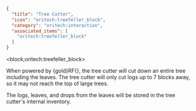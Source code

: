 ```json
{
  "title": "Tree Cutter",
  "icon": "oritech:treefeller_block",
  "category": "oritech:interaction",
  "associated_items": [
    "oritech:treefeller_block"
  ]
}
```

<block;oritech:treefeller_block>

When powered by {gold}RF{}, the tree cutter will cut down an entire tree including the leaves. The tree cutter will only cut logs up to 7 blocks away, so it may not reach the top of large trees.

The logs, leaves, and drops from the leaves will be stored in the tree cutter's internal inventory.